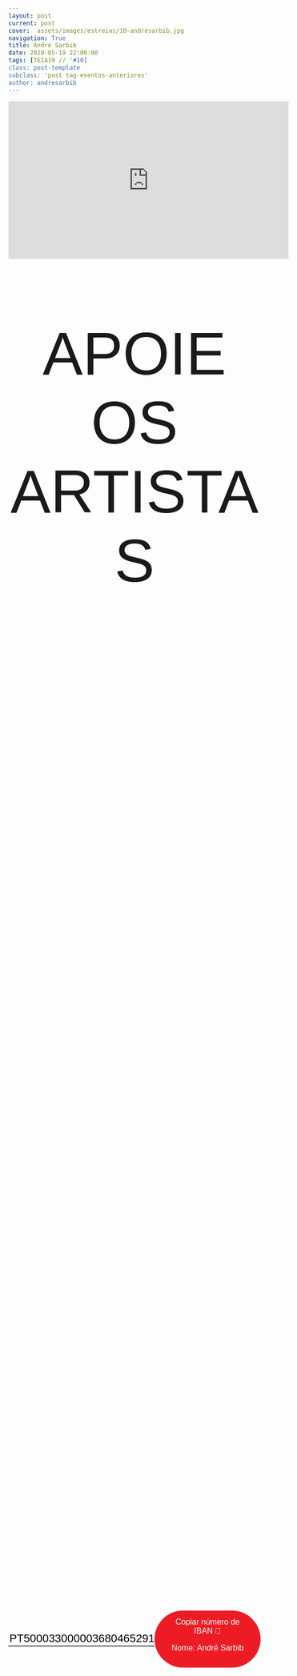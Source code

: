 ```yaml
---
layout: post
current: post
cover:  assets/images/estreias/10-andresarbib.jpg
navigation: True
title: André Sarbib
date: 2020-05-19 22:00:00
tags: [TEIA19 // '#10]
class: post-template
subclass: 'post tag-eventos-anteriores'
author: andresarbib
---
```


<!-- warning: keep the content after the ? in the link, for autoplay -->
<iframe width="560" height="315" src="https://www.youtube.com/embed/xFiP-maO1JA?rel=0&amp;autoplay=1&amp;controls=0&amp;showinfo=0" frameborder="0" allow="accelerometer; autoplay; encrypted-media; gyroscope; picture-in-picture" allowfullscreen></iframe>



<!-- CSS code for some personalization -->
<style>
    .button {
      margin: auto;  
      display: block;
      border-radius: 70px;
      background-color: #ED1C24;
      border: none;
      color: #FFFFFF;
      text-align: center;
      font-family: "Verdana", sans-serif;
      font-size: 2.6rem;
      padding: 20px;
      width: 25rem;
      transition: all 0.5s;
      cursor: pointer;
    }
    
    .button span {
      cursor: pointer;
      display: inline-block;
      position: relative;
      transition: 0.5s;
    }
    
    .button span:after {
      content: '\00bb';
      position: absolute;
      opacity: 0;
      top: 0;
      right: -20px;
      transition: 0.5s;
    }
    
    .button:hover span {
      padding-right: 25px;
    }
    
    .button:hover span:after {
      opacity: 1;
      right: 0;
       display: inline-block;
    }


    .apoia {
        font-family: "Avant Garde", Avantgarde, "Century Gothic", CenturyGothic, "AppleGothic", sans-serif;
        font-size: 3vmax;
        text-align: center;
        text-transform: uppercase;
        text-rendering: optimizeLegibility;
    }


    .iban{
      margin: auto;  
      text-align: center;
      font-family: "Verdana", sans-serif;
      font-size: 1.8rem;
      padding-top: 2rem;
    }

    .btn {
      border: none;
      background-color: inherit;
      padding: 14px 28px;
      font-size: 16px;
      cursor: pointer;
      display: inline-block;
      font-family: "Verdana", sans-serif;
      border-radius: 70px;
    }

    .btn:hover {background: #454545;}

    .success {color: green;}
    .info {color: dodgerblue;}
    .warning {color: orange;}
    .danger {color: red;}
    .default {color: black;}

    /* Blue */
    .info {
      color: white;
      background: #2196F3;
      background-color: #ED1C24;
      font-family: "Verdana", sans-serif;
    }

    .info:hover {
      background: #454545;
      color: white;
    }

    .no-outline:focus {
      outline: none;
    }

  .info_numbers{
    font-family: "Verdana", sans-serif;
    font-size: 1.4rem;
  }
    
    .centerthat{
      height: 100%;
      display: flex;
      align-items: center;
      justify-content: center;
    }

    input {
      border-top-style: hidden;
      border-right-style: hidden;
      border-left-style: hidden;
      border-bottom-style: groove;
    }

</style>

<!-- JAVASCRIPT functions for autocopying text-->
<script>
function myFunction() {
  /* Get the text field */
  var copyText = document.getElementById("myInput");

  /* Select the text field */
  copyText.select();
  copyText.setSelectionRange(0, 99999); /*For mobile devices*/

  /* Copy the text inside the text field */
  document.execCommand("copy");

  // /* Alert the copied text */
  // alert("Copied the text: " + copyText.value);
}
function myFunction2() {
  /* Get the text field */
  var copyText = document.getElementById("myInput2");

  /* Select the text field */
  copyText.select();
  copyText.setSelectionRange(0, 99999); /*For mobile devices*/

  /* Copy the text inside the text field */
  document.execCommand("copy");

  // /* Alert the copied text */
  // alert("Copied the text: " + copyText.value);
}
</script>




<div class="center">
    <p class = "apoia">Apoie os artistas</p> 
    <!-- <button class="button" onclick="window.location.href = 'https://www.paypal.com/cgi-bin/webscr?cmd=_donations&business=BVWCDRZS5FJFW&item_name=SEBENTA%40TEIA19&currency_code=EUR&source=url';"><span>PayPal </span></button>-->
<br>
<div class = "centerthat">
  <!-- The text field -->
  <input type="text" class="no-outline info_numbers" value="PT50003300000368046529163" id="myInput"> 
  <!-- The button used to copy the text -->
  <button class="btn info"  onclick="myFunction()">Copiar número de IBAN 🏧 <br />

  Nome: André Sarbib </button>
</div>
<br>
<br>

 <div class = "centerthat"> 
  <!-- The text field -->
  <input type="text" class="no-outline info_numbers" value="962424239" id="myInput2">
  <!-- The button used to copy the text -->
  <button class="btn info" onclick="myFunction2()">Copiar número de MBWAY 📲</button>
</div>

</div>  



<br>

André Sarbib é  um dos mais prestigiados músicos do cenário musical português. 

Fez e faz parte de várias bandas e projetos musicais, e conta com participações em shows de outros artistas, para além do seu trabalho para músicos como Joe Lovano, Barry Altschul, Ivan Lins, Carls Benavent, Ruben Dantas, Alice Day, Jorge Rossi, Saheb Sarbib, Carlos Carli, Joaquín Chacón, Paulo de Carvalho e António Serrano, entre outros.

Em 1990, estreou-se com o seu primeiro trabalho a solo, intitulado "Silêncio das Águas", com a editora Numérica. Em 1993, editou o seu segundo CD, "Coisas da Noite",. Em 2008 ele gravou o álbum “This is it!", focado inteiramente no Jazz, acompanhado de performance em voz do próprio.

Atualmente, André Sarbib é o pianista convidado de Ivan Lins em vários espetáculos pela Europa, e tem dois projetos prontos para apresentar. Está também a trabalhar num novo álbum, que estará pronto em 2021.


- Instagram: 
- Facebook: 



### Segue André Sarbib
* Facebook: <a href="https://www.facebook.com/mrcharliemancini/">https://www.facebook.com/sarbib.pianista.compositor</a>
* Instagram: <a href="https://www.instagram.com/mrcharliemancini/">https://www.instagram.com/andre_sarbib/</a>

